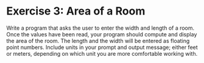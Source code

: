 # Exercise 3: Area of a Room
Write a program that asks the user to enter the width and length of a room. Once
the values have been read, your program should compute and display the area of the
room. The length and the width will be entered as floating point numbers. Include
units in your prompt and output message; either feet or meters, depending on which
unit you are more comfortable working with.